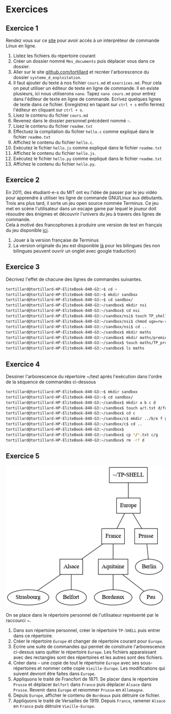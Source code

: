 # Exercices 

## Exercice 1  

Rendez vous sur ce [site](https://bellard.org/jslinux/vm.html?url=alpine-x86.cfg&mem=192) pour avoir accés à un interpréteur de commande Linux en ligne.    

1. Listez les fichiers du répertoire courant 
2. Créer un dossier nommé `Mes_documents` puis déplacer vous dans ce dossier.
3. Aller sur le site [github.com/tortillard](https://github.com/tortillard/nsi/tree/main/premiere) et recréer l'arborescence du dossier `systeme_d_exploitation`. 
4. Il faut ajouter du texte à nos fichier `cours.md` et `exercices.md`. Pour cela on peut utiliser un éditeur de texte en ligne de commande. Il en existe plusieurs, ici nous utiliserons `nano`. Tapez `nano cours.md` pour entrez dans l'éditeur de texte en ligne de commande. Ecrivez quelques lignes de texte dans ce fichier. Enregistrez en tapant sur `ctrl + s` enfin fermez l'éditeur en cliquant sur `ctrl + x`.  
5. Lisez le contenu du fichier `cours.md`
6. Revenez dans le dossier personnel précédent nommé `~`. 
7. Lisez le contenu du fichier `readme.txt` 
8. Effectuez la compilation du fichier `hello.c` comme expliqué dans le fichier `readme.txt`
9. Affichez le contenu du fichier `hello.c`.
10. Exécutez le fichier `hello.js` comme expliqué dans le fichier `readme.txt`
11. Affichez le contenu du fichier `hello.js`.
12. Exécutez le fichier `hello.py` comme expliqué dans le fichier `readme.txt`
13. Affichez le contenu du fichier `hello.py`.


## Exercice 2  
En 2011, des étudiant-e-s du MIT ont eu l’idée de passer par le jeu vidéo pour apprendre à utiliser les ligne de commande GNU/Linux aux débutants. Trois ans plus tard, il sorte un jeu open source nommée Terminus. Ce jeu met en scène l'utilisateur dans un escape game par lequel le joueur doit résoudre des énigmes et découvrir l'univers du jeu à travers des lignes de commande.   
Cela à motivé des francophones à produire une version de test en français du jeu disponible [ici](
https://luffah.xyz/bidules/Terminus/).    

1. Jouer à la version française de Terminus  
2. La version originale du jeu est disponible [là](https://www.mprat.org/Terminus/) pour les bilingues (les non bilingues peuvent ouvrir un onglet avec google traduction)

## Exercice 3  
Décrivez l'effet de chacune des lignes de commandes suivantes.  

```bash
tortillard@tortillard-HP-EliteBook-840-G3:~$ cd ~
tortillard@tortillard-HP-EliteBook-840-G3:~$ mkdir sandbox
tortillard@tortillard-HP-EliteBook-840-G3:~$ cd sandbox/
tortillard@tortillard-HP-EliteBook-840-G3:~/sandbox$ mkdir nsi
tortillard@tortillard-HP-EliteBook-840-G3:~/sandbox$ cd nsi 
tortillard@tortillard-HP-EliteBook-840-G3:~/sandbox/nsi$ touch TP_shell
tortillard@tortillard-HP-EliteBook-840-G3:~/sandbox/nsi$ chmod ugo=rw-rw-rw- TP_shell 
tortillard@tortillard-HP-EliteBook-840-G3:~/sandbox/nsi$ cd ..
tortillard@tortillard-HP-EliteBook-840-G3:~/sandbox$ mkdir maths
tortillard@tortillard-HP-EliteBook-840-G3:~/sandbox$ mkdir maths/premiere
tortillard@tortillard-HP-EliteBook-840-G3:~/sandbox$ touch maths/TP_proba
tortillard@tortillard-HP-EliteBook-840-G3:~/sandbox$ ls maths
```

## Exercice 4  
Dessiner l'arborescence du répertoire ~/test après l'exécution dans l'ordre de la séquence de commandes ci-dessous

```bash
tortillard@tortillard-HP-EliteBook-840-G3:~$ mkdir sandbox
tortillard@tortillard-HP-EliteBook-840-G3:~$ cd sandbox/
tortillard@tortillard-HP-EliteBook-840-G3:~/sandbox$ mkdir a b c d
tortillard@tortillard-HP-EliteBook-840-G3:~/sandbox$ touch a/t.txt d/foo.txt
tortillard@tortillard-HP-EliteBook-840-G3:~/sandbox$ cd c
tortillard@tortillard-HP-EliteBook-840-G3:~/sandbox/c$ mkdir ../b/e f g
tortillard@tortillard-HP-EliteBook-840-G3:~/sandbox/c$ cd ..
tortillard@tortillard-HP-EliteBook-840-G3:~/sandbox$ 
tortillard@tortillard-HP-EliteBook-840-G3:~/sandbox$ cp */*.txt c/g
tortillard@tortillard-HP-EliteBook-840-G3:~/sandbox$ rm -rf d
```

## Exercice 5  

![graphe europe](img/graphe_europe.png)

On se place dans le répertoire personnel de l'utilisateur représenté par le raccourci ~.

1. Dans son répertoire personnel, créer le répertoire `TP-SHELL` puis entrer dans ce répertoire.
2. Créer le répertoire `Europe` et changer de répertoire courant pour `Europe`.
3. Écrire une suite de commandes qui permet de construire l'arborescence ci-dessus sans quitter le répertoire `Europe`. Les fichiers apparaissant avec des rectangles sont des répertoires et les autres sont des fichiers.
4. Créer dans `~` une copie de tout le répertoire `Europe` avec ses sous-répertoires et nommer cette copie `Vieille-Europe`. Les modifications qui suivent devront être faites dans `Europe`.
5. Appliquons le traité de Francfort de 1871. Se placer dans le répertoire `Prusse` et déplacer `Belfort` dans `France` puis déplacer `Alsace` dans `Prusse`. Revenir dans `Europe` et renommer `Prusse` en `Allemagne`.
6. Depuis `Europe`, afficher le contenu de `Bordeaux` puis détruire ce fichier.
7. Appliquons le traité de Versailles de 1919. Depuis `France`, ramener `Alsace` en `France` puis détruire `Vieille-Europe`.



